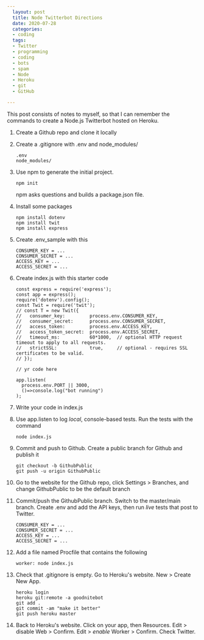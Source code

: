 ```yaml
---
  layout: post
  title: Node Twitterbot Directions
  date: 2020-07-28
  categories:
  - coding
  tags:
  - Twitter
  - programming
  - coding
  - bots
  - spam
  - Node
  - Heroku
  - git
  - GitHub

---
```


This post consists of notes to myself, so that I can remember the commands to create a Node.js Twitterbot hosted on Heroku.

1.  Create a Github repo and clone it locally

1.  Create a .gitignore with .env and node_modules/ 
    ```
    .env
    node_modules/
    ```

1.  Use npm to generate the initial project.
    ```
    npm init
    ```
    npm asks questions and builds a package.json file.

1.  Install some packages
    ```
    npm install dotenv
    npm install twit
    npm install express
    ```

1.  Create .env_sample with this
    ```
    CONSUMER_KEY = ...
    CONSUMER_SECRET = ...
    ACCESS_KEY = ...
    ACCESS_SECRET = ...
    ```
1.  Create index.js with this starter code
    ```
    const express = require('express');
    const app = express();
    require('dotenv').config();
    const Twit = require('twit');
    // const T = new Twit({
    //   consumer_key:         process.env.CONSUMER_KEY,
    //   consumer_secret:      process.env.CONSUMER_SECRET,
    //   access_token:         process.env.ACCESS_KEY,
    //   access_token_secret:  process.env.ACCESS_SECRET,
    //   timeout_ms:           60*1000,  // optional HTTP request timeout to apply to all requests.
    //   strictSSL:            true,     // optional - requires SSL certificates to be valid.
    // });
    
    // yr code here
    
    app.listen(
      process.env.PORT || 3000,
      ()=>console.log("bot running")
    );
    ```


1.  Write your code in index.js
    
    
    
1.  Use app.listen to log _local_, console-based tests. Run the tests with the command
    ```
    node index.js
    ```
    

1.  Commit and push to Github. Create a public branch for Github and publish it
    ```
    git checkout -b GithubPublic
    git push -u origin GithubPublic
    ```
1.  Go to the website for the Github repo, click Settings > Branches, and change GithubPublic to be the default branch

    
1.  Commit/push the GithubPublic branch. Switch to the master/main branch. Create .env and add the API keys, then run _live_ tests that post to Twitter.
    ```
    CONSUMER_KEY = ...
    CONSUMER_SECRET = ...
    ACCESS_KEY = ...
    ACCESS_SECRET = ...
    ```
1.  Add a file named Procfile that contains the following
    ```
    worker: node index.js
    ```
1.  Check that .gitignore is empty. Go to Heroku's website. New > Create New App. 
    ```
    heroku login
    heroku git:remote -a goodnitebot
    git add .
    git commit -am "make it better"
    git push heroku master
    ```
1.  Back to Heroku's website. Click on your app, then Resources. Edit > disable Web > Confirm. Edit > _enable_ Worker > Confirm. Check Twitter.
